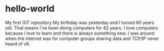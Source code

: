 # hello-world
My first GIT repository 
My birthday was yesterday and I turned 60 years old.  That means I've been doing computers for 42 years. I love computers because I love to learn and there is always something new. I was around when the internet was for computer groups sharing data and TCP/IP never heard of v6.
